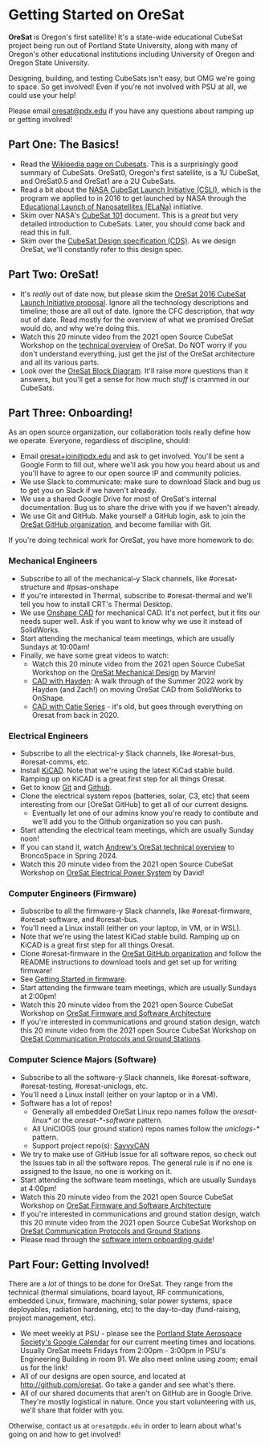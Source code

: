 # Getting Started on OreSat

**OreSat** is Oregon's first satellite! It's a state-wide educational CubeSat project being run out of Portland State University, along with many of Oregon's other educational institutions including University of Oregon and Oregon State University.

Designing, building, and testing CubeSats isn't easy, but OMG we're going to space. So get involved! Even if you're not involved with PSU at all, we could use your help!

Please email <oresat@pdx.edu> if you have any questions about ramping up or getting involved!

## Part One: The Basics!

- Read the [Wikipedia page on Cubesats]. This is a surprisingly good summary of CubeSats. OreSat0, Oregon's first satellite, is a 1U CubeSat, and OreSat0.5 and OreSat1 are a 2U CubeSats.
- Read a bit about the [NASA CubeSat Launch Initiative (CSLI)], which is the program we applied to in 2016 to get launched by NASA through the [Educational Launch of Nanosatellites (ELaNa)](http://www.nasa.gov/mission_pages/smallsats/elana/index.html) initiative.
- Skim over NASA's [CubeSat 101] document. This is a _great_ but very detailed introduction to CubeSats. Later, you should come back and read this in full.
- Skim over the [CubeSat Design specification (CDS)]. As we design OreSat, we'll constantly refer to this design spec.

## Part Two: OreSat!

- It's _really_ out of date now, but please skim the [OreSat 2016 CubeSat Launch Initiative proposal]. Ignore all the technology descriptions and timeline; those are all out of date. Ignore the CFC description, that _way_ out of date. Read mostly for the overview of what we promised OreSat would do, and why we're doing this.
- Watch this 20 minute video from the 2021 open Source CubeSat Workshop on the [technical overview](https://www.youtube.com/watch?v=f-3HAv4VBUc) of OreSat. Do NOT worry if you don't understand everything, just get the jist of the OreSat architecture and all its various parts.
- Look over the [OreSat Block Diagram](https://drive.google.com/file/d/1crq5eg1g2U3-BLZJRUnqu_Eka9oKfZFJ/view?usp=sharing). It'll raise more questions than it answers, but you'll get a sense for how much _stuff_ is crammed in our CubeSats.

## Part Three: Onboarding!

As an open source organization, our collaboration tools really define how we operate. Everyone, regardless of discipline, should:

- Email <oresat+join@pdx.edu> and ask to get involved. You'll be sent a Google Form to fill out, where we'll ask you how you heard about us and you'll have to agree to our open source IP and community policies.
- We use Slack to communicate: make sure to download Slack and bug us to get you on Slack if we haven't already.
- We use a shared Google Drive for most of OreSat's internal documentation. Bug us to share the drive with you if we haven't already.
- We use Git and GitHub. Make yourself a GitHub login, ask to join the [OreSat GitHub organization], and become familiar with Git.

If you're doing technical work for OreSat, you have more homework to do:

### Mechanical Engineers

- Subscribe to all of the mechanical-y Slack channels, like #oresat-structure and #psas-onshape
- If you're interested in Thermal, subscribe to #oresat-thermal and we'll tell you how to install CRT's Thermal Desktop.
- We use [Onshape CAD](https://www.onshape.com/) for mechanical CAD. It's not perfect, but it fits our needs super well. Ask if you want to know why we use it instead of SolidWorks.
- Start attending the mechanical team meetings, which are usually Sundays at 10:00am!
- Finally, we have some great videos to watch:
    - Watch this 20 minute video from the 2021 open Source CubeSat Workshop on the [OreSat Mechanical Design](https://youtu.be/0-Tlg6fqUgA?t=25) by Marvin!
    - [CAD with Hayden](https://www.youtube.com/watch?v=OYUZ3eE1vc8): A walk through of the Summer 2022 work by Hayden (and Zach!) on moving OreSat CAD from SolidWorks to OnShape. 
    - [CAD with Catie Series](https://www.youtube.com/watch?v=Bzgoayj21Vc) - it's old, but goes through everything on Oresat from back in 2020.

### Electrical Engineers

- Subscribe to all the electrical-y Slack channels, like #oresat-bus, #oresat-comms, etc.
- Install [KiCAD](https://www.kicad.org/). Note that we're using the latest KiCad stable build. Ramping up on KiCAD is a great first step for all things Oresat.
- Get to know [Git](https://git-scm.com/) and [Github](https://github.com/).
- Clone the electrical system repos (batteries, solar, C3, etc) that seem interesting from our [OreSat GitHub] to get all of our current designs.
   - Eventually let one of our admins know you're ready to contibute and we'll add you to the Github organization so you can push.
- Start attending the electrical team meetings, which are usually Sunday noon!
- If you can stand it, watch [Andrew's OreSat technical overview](https://www.youtube.com/watch?v=L4ZFTi2mGLw) to BroncoSpace in Spring 2024.
- Watch this 20 minute video from the 2021 open Source CubeSat Workshop on [OreSat Electrical Power System](https://youtu.be/n3-lD2CVcbM?t=16) by David!


### Computer Engineers (Firmware)

- Subscribe to all the firmware-y Slack channels, like #oresat-firmware, #oresat-software, and #oresat-bus.
- You'll need a Linux install (either on your laptop, in VM, or in WSL).
- Note that we're using the latest KiCad stable build. Ramping up on KiCAD is a great first step for all things Oresat.
- Clone #oresat-firmware in the [OreSat GitHub organization] and follow the README instructions to download tools and get set up for writing firmware!
- See [Getting Started in firmware](https://github.com/oresat/oresat-firmware).
- Start attending the firmware team meetings, which are usually Sundays at 2:00pm!
- Watch this 20 minute video from the 2021 open Source CubeSat Workshop on [OreSat Firmware and Software Architecture](https://youtu.be/rwz4FqyghRo?t=21)
- If you're interested in communications and ground station design, watch this 20 minute video from the 2021 open Source CubeSat Workshop on [OreSat Communication Protocols and Ground Stations](https://www.youtube.com/watch?v=mC4On8ECt2E).

### Computer Science Majors (Software)

- Subscribe to all the software-y Slack channels, like #oresat-software, #oresat-testing, #oresat-uniclogs, etc.
- You'll need a Linux install (either on your laptop or in a VM).
- Software has a lot of repos!
  - Generally all embedded OreSat Linux repo names follow the _oresat-linux\*_ or the _oresat-\*-software_ pattern.
  - All UniClOGS (our ground station) repos names follow the _uniclogs-\*_ pattern.
  - Support project repo(s): [SavvyCAN](https://github.com/collin80/SavvyCAN)
- We try to make use of GitHub Issue for all software repos, so check out the Issues tab in all the software repos. The general rule is if no one is assigned to the Issue, no one is working on it.
- Start attending the software team meetings, which are usually Sundays at 4:00pm!
- Watch this 20 minute video from the 2021 open Source CubeSat Workshop on [OreSat Firmware and Software Architecture](https://youtu.be/rwz4FqyghRo?t=21)
- If you're interested in communications and ground station design, watch this 20 minute video from the 2021 open Source CubeSat Workshop on [OreSat Communication Protocols and Ground Stations](https://www.youtube.com/watch?v=mC4On8ECt2E).
- Please read through the [software intern onboarding guide](https://github.com/oresat/oresat-software-docs)!

## Part Four: Getting Involved!

There are a _lot_ of things to be done for OreSat. They range from the technical (thermal simulations, board layout, RF communications, embedded Linux, firmware, machining, solar power systems, space deployables, radiation hardening, etc) to the day-to-day (fund-raising, project management, etc). 

- We meet weekly at PSU - please see the [Portland State Aerospace Society's Google Calendar] for our current meeting times and locations. Usually OreSat meets Fridays from 2:00pm - 3:00pm in PSU's Engineering Building in room 91. We also meet online using zoom; email us for the link!
- All of our designs are open source, and located at <http://github.com/oresat>. Go take a gander and see what's there.
- All of our shared documents that aren't on GitHub are in Google Drive. They're mostly logistical in nature. Once you start volunteering with us, we'll share that folder with you.

Otherwise, contact us at `oresat@pdx.edu` in order to learn about what's going on and how to get involved!


<!-- External Links -->
[Wikipedia page on Cubesats]:https://en.wikipedia.org/wiki/CubeSat
[NASA CubeSat Launch Initiative (CSLI)]:http://www.nasa.gov/directorates/heo/home/CubeSats_initiative
[Educational Launch of Nanosatellites (ELaNa)]:http://www.nasa.gov/mission_pages/smallsats/elana/index.html
[CubeSat 101]:https://www.nasa.gov/sites/default/files/atoms/files/nasa_csli_cubesat_101_508.pdf
[CubeSat Design specification (CDS)]:https://static1.squarespace.com/static/5418c831e4b0fa4ecac1bacd/t/56e9b62337013b6c063a655a/1458157095454/cds_rev13_final2.pdf

<!-- Tool Links -->
[KiCAD]:https://www.kicad.org/
[OnShape]: 
[SolidWorks]:https://www.solidworks.com/

<!-- GitHub Links -->
[OreSat GitHub organization]:https://github.com/oresat/
[OreSat Structure repo]:https://github.com/oresat/oresat-structure
[CANopen-monitor]:https://github.com/oresat/CANopen-monitor

<!-- OreSat Links -->
[Portland State Aerospace Society's Google Calendar]:http://psas.pdx.edu/join/
[OreSat Block Diagram]:https://github.com/oresat/oresat.github.io/blob/master/pub/OreSat_CS0_Block_Diagram.pdf
[OreSat 2016 CubeSat Launch Initiative proposal]:http://oresat.github.io/mission/oresat-2016-csli-application-r6-PUBLIC.pdf
[walkthrough]:https://www.youtube.com/watch?v=Bzgoayj21Vc&list=PLErHfvfxHlH09auH2yG9p9x0MbHu5K8v4
[Wiki]:https://github.com/oresat/oresat-structure/wiki
